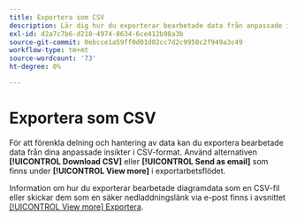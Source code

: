 ```yaml
---
title: Exportera som CSV
description: Lär dig hur du exporterar bearbetade data från anpassade instrumentpanelsinsikter i CSV-format.
exl-id: d2a7c7b6-d218-4974-8634-6ce412b98a3b
source-git-commit: 0ebcce1a59ff0d01d02cc7d2c9950c2f949a3c49
workflow-type: tm+mt
source-wordcount: '73'
ht-degree: 0%

---
```


# Exportera som CSV

För att förenkla delning och hantering av data kan du exportera bearbetade data från dina anpassade insikter i CSV-format. Använd alternativen **[!UICONTROL Download CSV]** eller **[!UICONTROL Send as email]** som finns under **[!UICONTROL View more]** i exportarbetsflödet.

Information om hur du exporterar bearbetade diagramdata som en CSV-fil eller skickar dem som en säker nedladdningslänk via e-post finns i avsnittet [[!UICONTROL View more] Exportera](./view-more.md#export).
